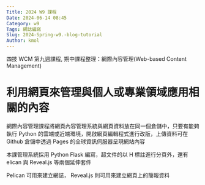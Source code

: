 ```yaml
---
Title: 2024 W9 課程
Date: 2024-06-14 08:45
Category: w9
Tags: 網誌編寫
Slug: 2024-Spring-w9.-blog-tutorial
Author: kmol
---
```


四技 WCM 第九週課程, 期中課程整理：網際內容管理(Web-based Content Management)

<!-- PELICAN_END_SUMMARY -->

# 利用網頁來管理與個人或專業領域應用相關的內容
網際內容管理課程將網頁內容管理系統與網頁資料放在同一個倉儲中，只要有能夠執行 Python 的雲端或近端環境，開啟網頁編輯程式進行改版，上傳資料可在 Github 倉儲中透過 Pages 的全球資訊伺服器呈現網站內容

本課管理系統採用 Python Flask 編寫，超文件的以 H 標註進行分頁外，還有elican 與 Reveal.js 等兩個延伸套件

Pelican 可用來建立網誌， Reveal.js 則可用來建立網頁上的簡報資料